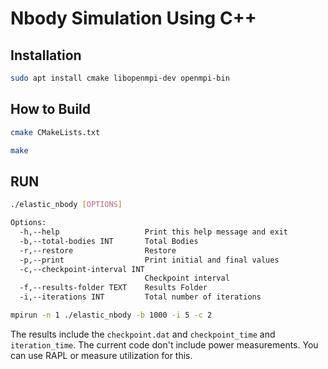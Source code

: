 # Nbody Simulation Using C++

## Installation 
```sh
sudo apt install cmake libopenmpi-dev openmpi-bin
```
## How to Build

```sh
cmake CMakeLists.txt

make
```
## RUN
```sh
./elastic_nbody [OPTIONS]

Options:
  -h,--help                   Print this help message and exit
  -b,--total-bodies INT       Total Bodies
  -r,--restore                Restore
  -p,--print                  Print initial and final values
  -c,--checkpoint-interval INT
                              Checkpoint interval
  -f,--results-folder TEXT    Results Folder
  -i,--iterations INT         Total number of iterations
```

```sh
mpirun -n 1 ./elastic_nbody -b 1000 -i 5 -c 2
```
The results include the `checkpoint.dat` and `checkpoint_time` and `iteration_time`. The current code don't include power measurements. You can use RAPL or measure utilization for this.